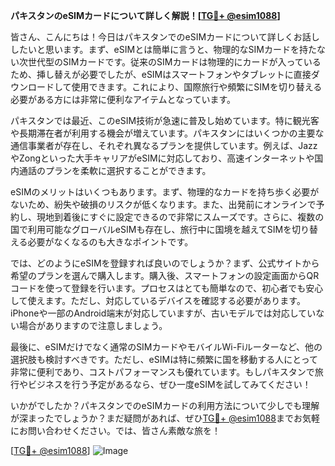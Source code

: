 **パキスタンのeSIMカードについて詳しく解説！[[TG💪+ @esim1088](https://t.me/s/esim1088)]**

皆さん、こんにちは！今日はパキスタンでのeSIMカードについて詳しくお話ししたいと思います。まず、eSIMとは簡単に言うと、物理的なSIMカードを持たない次世代型のSIMカードです。従来のSIMカードは物理的にカードが入っているため、挿し替えが必要でしたが、eSIMはスマートフォンやタブレットに直接ダウンロードして使用できます。これにより、国際旅行や頻繁にSIMを切り替える必要がある方には非常に便利なアイテムとなっています。

パキスタンでは最近、このeSIM技術が急速に普及し始めています。特に観光客や長期滞在者が利用する機会が増えています。パキスタンにはいくつかの主要な通信事業者が存在し、それぞれ異なるプランを提供しています。例えば、JazzやZongといった大手キャリアがeSIMに対応しており、高速インターネットや国内通話のプランを柔軟に選択することができます。

eSIMのメリットはいくつもあります。まず、物理的なカードを持ち歩く必要がないため、紛失や破損のリスクが低くなります。また、出発前にオンラインで予約し、現地到着後にすぐに設定できるので非常にスムーズです。さらに、複数の国で利用可能なグローバルeSIMも存在し、旅行中に国境を越えてSIMを切り替える必要がなくなるのも大きなポイントです。

では、どのようにeSIMを登録すれば良いのでしょうか？まず、公式サイトから希望のプランを選んで購入します。購入後、スマートフォンの設定画面からQRコードを使って登録を行います。プロセスはとても簡単なので、初心者でも安心して使えます。ただし、対応しているデバイスを確認する必要があります。iPhoneや一部のAndroid端末が対応していますが、古いモデルでは対応していない場合がありますので注意しましょう。

最後に、eSIMだけでなく通常のSIMカードやモバイルWi-Fiルーターなど、他の選択肢も検討すべきです。ただし、eSIMは特に頻繁に国を移動する人にとって非常に便利であり、コストパフォーマンスも優れています。もしパキスタンで旅行やビジネスを行う予定があるなら、ぜひ一度eSIMを試してみてください！

いかがでしたか？パキスタンでのeSIMカードの利用方法について少しでも理解が深まったでしょうか？まだ疑問があれば、ぜひ[TG💪+ @esim1088](https://t.me/s/esim1088)までお気軽にお問い合わせください。では、皆さん素敵な旅を！

[[TG💪+ @esim1088](https://t.me/s/esim1088)] 
![Image](https://i.postimg.cc/Y0z9fWf4/image.png)